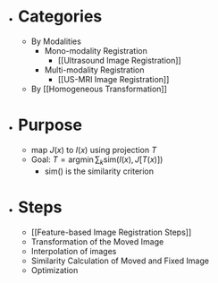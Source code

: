- # Categories
	- By Modalities
		- Mono-modality Registration
			- [[Ultrasound Image Registration]]
		- Multi-modality Registration
			- [[US-MRI Image Registration]]
	- By [[Homogeneous Transformation]]
- # Purpose
	- map $J(x)$ to $I(x)$ using projection $T$
	- Goal: $T=\text{arg} \min\sum_k \text{sim} (I(x), J[T(x)])$
		- $\text{sim}()$ is the similarity criterion
- # Steps
	- [[Feature-based Image Registration Steps]]
	- Transformation of the Moved Image
	- Interpolation of images
	- Similarity Calculation of Moved and Fixed Image
	- Optimization